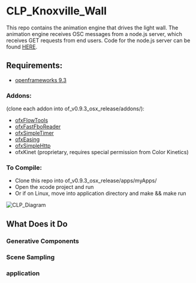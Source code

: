 # CLP_Knoxville_Wall

This repo contains the animation engine that drives the light wall. The animation engine receives OSC messages from a node.js server, which receives GET requests from end users. Code for the node.js server can be found [HERE](https://github.com/jmarsico/CLP_Request_Server).


## Requirements:

- [openframeworks 9.3](http://openframeworks.cc/download/)

### Addons:
(clone each addon into of_v0.9.3_osx_release/addons/):
- [ofxFlowTools](https://github.com/jmarsico/ofxFlowTools)
- [ofxFastFboReader](https://github.com/satoruhiga/ofxFastFboReader)
- [ofxSimpleTimer](https://github.com/jmarsico/ofxSimpleTimer.git)
- [ofxEasing](https://github.com/arturoc/ofxEasing.git)
- [ofxSimpleHttp](https://github.com/armadillu/ofxSimpleHttp)
- ofxKinet (proprietary, requires special permission from Color Kinetics)



### To Compile:
  - Clone this repo into of_v0.9.3_osx_release/apps/myApps/
  - Open the xcode project and run
  - Or if on Linux, move into application directory and make && make run

![CLP_Diagram](https://cloud.githubusercontent.com/assets/1325463/16654813/7d2387e0-4425-11e6-8f07-bbb21692773f.png)


## What Does it Do
### Generative Components
### Scene Sampling
### application

